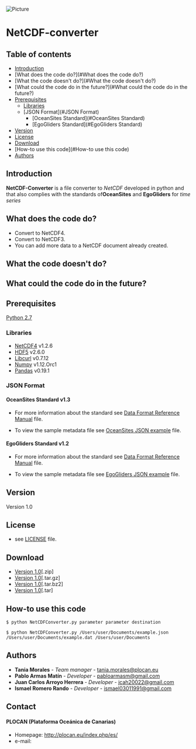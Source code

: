 ![Picture](http://empleo.plocan.eu/static/plocan.png)
# NetCDF-converter

## Table of contents

* [Introduction](#Introduction)
* [What does the code do?](#What does the code do?)
* [What the code doesn't do?](#What the code doesn't do?)
* [What could the code do in the future?](#What could the code do in the future?)
* [Prerequisites](#Prerequisites)
    * [Libraries](#Libraries)
    * [JSON Format](#JSON Format)
        * [OceanSites Standard](#OceanSites Standard)
        * [EgoGliders Standard](#EgoGliders Standard)
* [Version](#Version)
* [License](#License)
* [Download](#Download)
* [How-to use this code](#How-to use this code)
* [Authors](#Authors)


## Introduction

**NetCDF-Converter** is a file converter to *NetCDF* developed in python and that also complies with 
the standards of**OceanSites** and **EgoGliders** for *time series*

## What does the code do?

- Convert to NetCDF4.
- Convert to NetCDF3.
- You can add more data to a NetCDF document already created.


## What the code doesn't do?



## What could the code do in the future?



## Prerequisites

[Python 2.7](https://www.python.org/download/releases/2.7/)

### Libraries

- [NetCDF4](https://pypi.python.org/pypi/netCDF4) v1.2.6  
- [HDF5](http://www.h5py.org/) v2.6.0
- [Libcurl](https://curl.haxx.se/libcurl/) v0.7.12
- [Numpy](http://www.numpy.org/) v1.12.Orc1
- [Pandas](http://pandas.pydata.org/) v0.19.1

### JSON Format

#### OceanSites Standard v1.3


* For more information about the standard see [Data Format Reference Manual](http://www.oceansites.org/docs/oceansites_data_format_reference_manual.pdf) file.

* To view the sample metadata file see [OceanSites JSON example](http://192.168.53.152/Data-Service/netCDF-convert/blob/master/docs/egexample.json) file.

#### EgoGliders Standard v1.2


* For more information about the standard see [Data Format Reference Manual](http://archimer.ifremer.fr/doc/00239/34980/44905.pdf) file.

* To view the sample metadata file see [EgoGliders JSON example](http://192.168.53.152/Data-Service/netCDF-convert/blob/master/docs/egexample.json) file.

## Version

Version 1.0

## License

* see [LICENSE](http://192.168.53.152/Data-Service/netCDF-convert/blob/master/LICENSE.md) file.

## Download

* [Version 1.0](http://192.168.53.152/Data-Service/netCDF-convert/repository/archive.zip?ref=master)[.zip]
* [Version 1.0](http://192.168.53.152/Data-Service/netCDF-convert/repository/archive.tar.gz?ref=master)[.tar.gz]
* [Version 1.0](http://192.168.53.152/Data-Service/netCDF-convert/repository/archive.tar.bz2?ref=master)[.tar.bz2]
* [Version 1.0](http://192.168.53.152/Data-Service/netCDF-convert/repository/archive.tar?ref=master)[.tar]


## How-to use this code


```
$ python NetCDFConverter.py parameter parameter destination

$ python NetCDFConverter.py /Users/user/Documents/example.json /Users/user/Documents/example.dat /Users/user/Documents
```


## Authors

* **Tania Morales** - *Team manager* - tania.morales@plocan.eu
* **Pablo Armas Matín** - *Developer* - pabloarmasm@gmail.com
* **Juan Carlos Arroyo Herrera** - *Developer* - jcah20022@gmail.com
* **Ismael Romero Rando** - *Developer* - ismael03011991@gmail.com

## Contact
#### PLOCAN (Plataforma Oceánica de Canarias)
* Homepage: http://plocan.eu/index.php/es/
* e-mail: 



